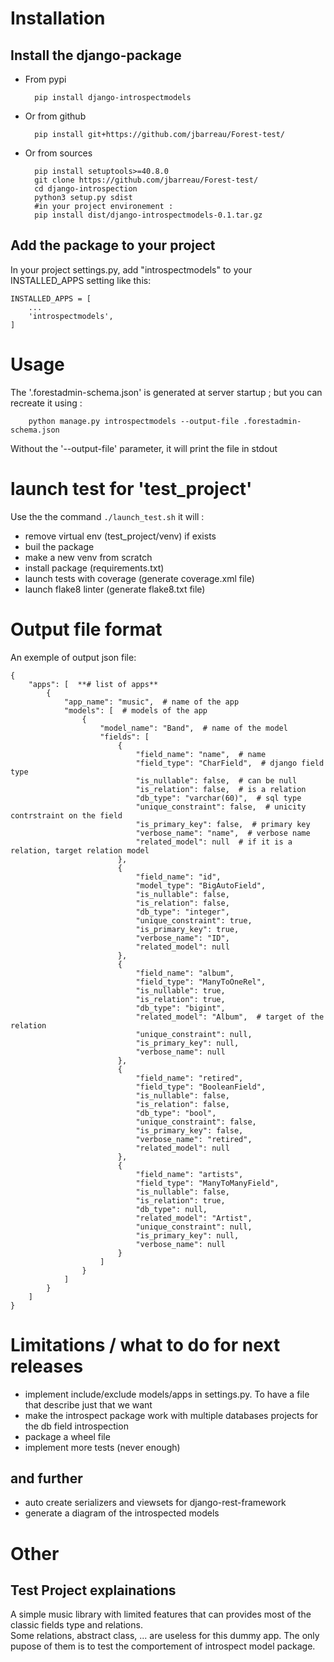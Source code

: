 # Installation
## Install the django-package
* From pypi

		pip install django-introspectmodels

* Or from github

		pip install git+https://github.com/jbarreau/Forest-test/

* Or from sources

		pip install setuptools>=40.8.0
		git clone https://github.com/jbarreau/Forest-test/
		cd django-introspection
		python3 setup.py sdist
		#in your project environement :
		pip install dist/django-introspectmodels-0.1.tar.gz

## Add the package to your project

In your project settings.py, add  "introspectmodels" to your INSTALLED_APPS setting like this:

	INSTALLED_APPS = [
		...
		'introspectmodels',
	]

# Usage
The '.forestadmin-schema.json' is generated at server startup ; but you can recreate it  using :

		python manage.py introspectmodels --output-file .forestadmin-schema.json
Without the '--output-file' parameter, it will print the file in stdout

# launch test for 'test_project'
Use the the command `./launch_test.sh` it will :
- remove virtual env (test_project/venv) if exists
- buil the package
- make a new venv from scratch
- install package (requirements.txt)
- launch tests with coverage (generate coverage.xml file)
- launch flake8 linter (generate flake8.txt file)

# Output file format
An exemple of output json file:

	{
		"apps": [  **# list of apps**
			{
				"app_name": "music",  # name of the app
				"models": [  # models of the app
					{
						"model_name": "Band",  # name of the model
						"fields": [
							{
								"field_name": "name",  # name
								"field_type": "CharField",  # django field type
								"is_nullable": false,  # can be null
								"is_relation": false,  # is a relation
								"db_type": "varchar(60)",  # sql type
								"unique_constraint": false,  # unicity contrstraint on the field
								"is_primary_key": false,  # primary key
								"verbose_name": "name",  # verbose name
								"related_model": null  # if it is a relation, target relation model
							},
							{
								"field_name": "id",
								"model_type": "BigAutoField",
								"is_nullable": false,
								"is_relation": false,
								"db_type": "integer",
								"unique_constraint": true,
								"is_primary_key": true,
								"verbose_name": "ID",
								"related_model": null
							},
							{
								"field_name": "album",
								"field_type": "ManyToOneRel",
								"is_nullable": true,
								"is_relation": true,
								"db_type": "bigint",
								"related_model": "Album",  # target of the relation
								"unique_constraint": null,
								"is_primary_key": null,
								"verbose_name": null
							},
							{
								"field_name": "retired",
								"field_type": "BooleanField",
								"is_nullable": false,
								"is_relation": false,
								"db_type": "bool",
								"unique_constraint": false,
								"is_primary_key": false,
								"verbose_name": "retired",
								"related_model": null
							},
							{
								"field_name": "artists",
								"field_type": "ManyToManyField",
								"is_nullable": false,
								"is_relation": true,
								"db_type": null,
								"related_model": "Artist",
								"unique_constraint": null,
								"is_primary_key": null,
								"verbose_name": null
							}
						]
					}
				]
			}
		]
	}

# Limitations / what to do for next releases
- implement include/exclude models/apps in settings.py. To have a file that describe just that we want
- make the introspect package work with multiple databases projects for the db field introspection
- package a wheel file
- implement more tests (never enough)
## and further
- auto create serializers and viewsets for django-rest-framework
- generate a diagram of the introspected models

# Other
## Test Project explainations
A simple music library with limited features that can provides most of the classic fields type and relations.\
Some relations, abstract class, ... are useless for this dummy app. The only pupose of them is to test the comportement of introspect model package.